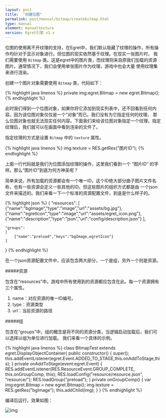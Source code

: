 ```yaml
---
layout: post
title:  "创建位图"
permalink: post/manual/bitmap/createbitmap.html
type: manual
element: manualtexture
version: Egret引擎 v1.x
---
```


位图的使用离不开纹理的支持，在Egret中，我们默认隐藏了纹理的操作，所有操作均针对于显示对象进行。但位图的现实依然基于纹理。在现实一张图片时，
我们需要使用 `Bitmap` 类。这是egret中的图片类，而纹理则来自原我们加载的资源图片。通常情况下，我们会使用单张图片作为纹理，游戏中也会大量
使用纹理集来进行渲染。

创建一个图片对象需要使用 `Bitmap` 类，代码如下：

{% highlight java linenos %}
private img:egret.Bitmap = new egret.Bitmap();
{% endhighlight %}

此时我们得到一个位图对象，如果你将它添加到现实列表中，还不回看到任何内容。因为该位图对象仅仅是一个“对象”而已。我们没有为它指定任何的纹理，
那么位图对象也就无法现实任何内容。下面我们来给该位图对象指定一个纹理，指定纹理后，我们就可以在画面中看到渲染的文件了。

指定纹理的方式是设置 `Bitmap` 中的 `texture` 属性。

{% highlight java linenos %}
img.texture = RES.getRes("图片ID");
{% endhighlight %}

上面一行代码就是我们为位图添加纹理的操作，这里我们看到一个 “图片ID” 的字样。那么“图片ID”到底为何方神圣呢？

简单来说，所有加载的资源都会有一个唯一ID，这个ID绝大部分曲子图片文件名称，也有一些资源会定义一些其他的ID。但这些图片的组织方式都是由
一个json文件来描述的。我们来看一下一个标准的资源配置文件，到底是什么样子的。

{% highlight json %}
{
    "resources":
	[
		{"name":"bgImage","type":"image","url":"assets/bg.jpg"},
		{"name":"egretIcon","type":"image","url":"assets/egret_icon.png"},
        {"name":"description","type":"json","url":"config/description.json"}
	],

    "groups":
	[
        {"name":"preload","keys":"bgImage,egretIcon"}
	]
}
{% endhighlight %}

在一个json资源配置文件中，应该包含两大部分，一个是组，另外一个则是资源。

#####资源

包含在“resources”中，游戏中所有使用到的资源都应包含在此。每一个资源拥有三个属性。

1. name：对应资源的唯一ID编号。
2. type：资源类型
3. url：当前资源的路径

#####组

包含在“groups”中，组的概念是将不同的资源分类，当逻辑启动加载后，我们可以选择以组为单位进行加载。
我们来看一个具体的示例。

{% highlight java linenos %}
class BitmapTest extends egret.DisplayObjectContainer{
    public constructor()
    {
        super();
        this.addEventListener(egret.Event.ADDED_TO_STAGE,this.onAddToStage,this);
    }
    private onAddToStage(event:egret.Event) {
        RES.addEventListener(RES.ResourceEvent.GROUP_COMPLETE, this.onGroupComp, this);
        RES.loadConfig("resource/resource.json", "resource/");
        RES.loadGroup("preload");
    }
    private onGroupComp()
    {
        var img:egret.Bitmap = new egret.Bitmap();
        img.texture = RES.getRes("bgImage");
        this.addChild(img);
    }
}
{% endhighlight %}

编译后运行，效果如图：

![img]({{site.baseurl}}/assets/img/createbitmap1.png)
